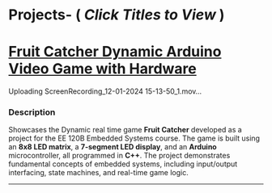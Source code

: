 # Projects- ( _Click Titles to View_ ) 
# [Fruit Catcher Dynamic Arduino Video Game with Hardware](https://github.com/angelcollicazares/Fruit-Catcher-Dynamic-Arcade-Game)



Uploading ScreenRecording_12-01-2024 15-13-50_1.mov…


### Description  
Showcases the Dynamic real time game  **Fruit Catcher** developed as a project for the EE 120B Embedded Systems course. The game is built using an **8x8 LED matrix**, a **7-segment LED display**, and an **Arduino** microcontroller, all programmed in **C++**. The project demonstrates fundamental concepts of embedded systems, including input/output interfacing, state machines, and real-time game logic.

---

